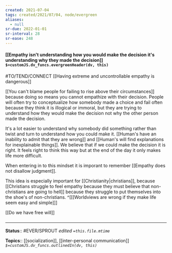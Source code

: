 ```yaml
---
created: 2021-07-04
tags: created/2021/07/04, node/evergreen
aliases:
  - null
sr-due: 2022-01-01
sr-interval: 28
sr-ease: 248
---
```


#### [[Empathy isn't understanding how you would make the decision it's understanding why they made the decision]] `$=customJS.dv_funcs.evergreenHeader(dv, this)`

#TO/TEND/CONNECT [[Having extreme and uncontrollable empathy is dangerous]]

[[You can't blame people for failing to rise above their circumstances]] because doing so means you cannot empathize with their decision. People will often try to conceptualize how somebody made a choice and fail often because they think it is illogical or immoral, but they are trying to understand how they would make the decision not why the other person made the decision.

It's a lot easier to understand why somebody did something rather than twist and turn to understand how you could make it. [[Human's have an inability to admit that they are wrong]] and [[Human's will find explanations for inexplainable things]]. We believe that if we could make the decision it is right. It feels right to think this way but at the end of the day it only makes life more difficult.

When entering in to this mindset it is imporant to remember 
[[Empathy does not disallow judgment]].


This idea is especially important for [[Christianity|christians]], because [[Christians struggle to feel empathy because they must believe that non-christians are going to hell]] because they struggle to put themselves into the shoe's of non-christians.
^[[[Worldviews are wrong if they make life seem easy and simple]]]

[[Do we have free will]] 

### <hr class="footnote"/>

**Status**:: #EVER/SPROUT 
*edited `=this.file.mtime`*

**Topics**:: [[socialization]], [[inter-personal communication]]
*`$=customJS.dv_funcs.outlinedIn(dv, this)`*
